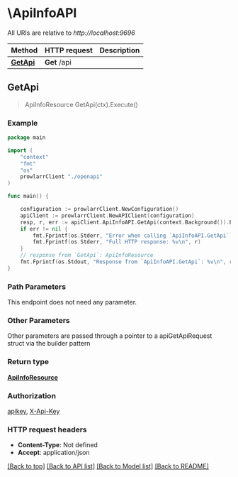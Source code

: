 # \ApiInfoAPI

All URIs are relative to *http://localhost:9696*

Method | HTTP request | Description
------------- | ------------- | -------------
[**GetApi**](ApiInfoAPI.md#GetApi) | **Get** /api | 



## GetApi

> ApiInfoResource GetApi(ctx).Execute()



### Example

```go
package main

import (
    "context"
    "fmt"
    "os"
    prowlarrClient "./openapi"
)

func main() {

    configuration := prowlarrClient.NewConfiguration()
    apiClient := prowlarrClient.NewAPIClient(configuration)
    resp, r, err := apiClient.ApiInfoAPI.GetApi(context.Background()).Execute()
    if err != nil {
        fmt.Fprintf(os.Stderr, "Error when calling `ApiInfoAPI.GetApi``: %v\n", err)
        fmt.Fprintf(os.Stderr, "Full HTTP response: %v\n", r)
    }
    // response from `GetApi`: ApiInfoResource
    fmt.Fprintf(os.Stdout, "Response from `ApiInfoAPI.GetApi`: %v\n", resp)
}
```

### Path Parameters

This endpoint does not need any parameter.

### Other Parameters

Other parameters are passed through a pointer to a apiGetApiRequest struct via the builder pattern


### Return type

[**ApiInfoResource**](ApiInfoResource.md)

### Authorization

[apikey](../README.md#apikey), [X-Api-Key](../README.md#X-Api-Key)

### HTTP request headers

- **Content-Type**: Not defined
- **Accept**: application/json

[[Back to top]](#) [[Back to API list]](../README.md#documentation-for-api-endpoints)
[[Back to Model list]](../README.md#documentation-for-models)
[[Back to README]](../README.md)

